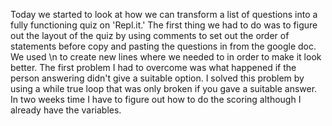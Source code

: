 Today we started to look at how we can transform a list of questions into a fully functioning quiz on 'Repl.it.' The first thing we had to do was to figure out the layout of the quiz by using comments to set out the order of statements before copy and pasting the questions in from the google doc. We used \n to create new lines where we needed to in order to make it look better. The first problem I had to overcome was what happened if the person answering didn't give a suitable option. I solved this problem by using a while true loop that was only broken if you gave a suitable answer. In two weeks time I have to figure out how to do the scoring although I already have the variables.
